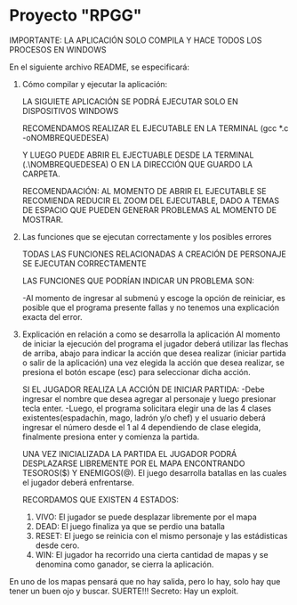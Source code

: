 # Proyecto "RPGG"
IMPORTANTE: LA APLICACIÓN SOLO COMPILA Y HACE TODOS LOS PROCESOS EN WINDOWS

En el siguiente archivo README, se especificará: 

1. Cómo compilar y ejecutar la aplicación:
   
   LA SIGUIETE APLICACIÓN SE PODRÁ EJECUTAR SOLO EN DISPOSITIVOS WINDOWS

   RECOMENDAMOS REALIZAR EL EJECUTABLE EN LA TERMINAL (gcc *.c -oNOMBREQUEDESEA)

   Y LUEGO PUEDE ABRIR EL EJECTUABLE DESDE LA TERMINAL (.\\NOMBREQUEDESEA) O EN LA DIRECCIÓN QUE GUARDO LA CARPETA. 

   RECOMENDAACIÓN: AL MOMENTO DE ABRIR EL EJECUTABLE SE RECOMIENDA REDUCIR EL ZOOM DEL EJECUTABLE, DADO A TEMAS DE ESPACIO QUE PUEDEN GENERAR PROBLEMAS AL MOMENTO DE MOSTRAR.

   
2. Las funciones que se ejecutan correctamente y los posibles errores
 
   TODAS LAS FUNCIONES RELACIONADAS A CREACIÓN DE PERSONAJE SE EJECUTAN CORRECTAMENTE
   
   LAS FUNCIONES QUE PODRÍAN INDICAR UN PROBLEMA SON:
   
   -Al momento de ingresar al submenú y escoge la opción de reiniciar, es posible que el programa presente fallas y no tenemos una explicación exacta del error.
   
   
3. Explicación en relación a como se desarrolla la aplicación
   Al momento de iniciar la ejecución del programa el jugador deberá utilizar las flechas de arriba, abajo para indicar la acción que desea realizar (iniciar partida o salir de la         aplicación) una vez elegida la acción que desea realizar, se presiona el botón escape (esc) para seleccionar dicha acción.

   SI EL JUGADOR REALIZA LA ACCIÓN DE INICIAR PARTIDA:
   -Debe ingresar el nombre que desea agregar al personaje y luego presionar tecla enter.
   -Luego, el programa solicitara elegir una de las 4 clases existentes(espadachín, mago, ladrón y/o chef) y el usuario deberá ingresar el número desde el 1 al 4 dependiendo de clase       elegida, finalmente presiona enter y comienza la partida.


   UNA VEZ INICIALIZADA LA PARTIDA EL JUGADOR PODRÁ DESPLAZARSE LIBREMENTE POR EL MAPA ENCONTRANDO TESOROS($) Y ENEMIGOS(@).
   El juego desarrolla batallas en las cuales el jugador deberá enfrentarse.


   RECORDAMOS QUE EXISTEN 4 ESTADOS:
   
   1. VIVO: El jugador se puede desplazar libremente por el mapa
   2. DEAD: El juego finaliza ya que se perdio una batalla
   3. RESET: El juego se reinicia con el mismo personaje y las estádisticas desde cero.
   4. WIN: El jugador ha recorrido una cierta cantidad de mapas y se denomina como ganador, se cierra la aplicación. 
   
  
   
   
   

En uno de los mapas pensará que no hay salida, pero lo hay, solo hay que tener un buen ojo y buscar. SUERTE!!!
Secreto: Hay un exploit.